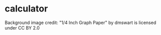 # calculator

Background image credit: "1/4 Inch Graph Paper" by dmswart is licensed under CC BY 2.0